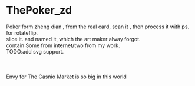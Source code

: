 # ThePoker_zd
Poker form zheng dian , from the real card, scan it , then process it with ps. for rotateflip.<br/> 
slice it. and named it, which the art maker alway forgot.<br/>
contain Some from internet/two from my work.<br/>
TODO:add svg support.<br/>
<br/>
<br/>
<br/>
Envy for The Casnio Market is so big in this world<br/>